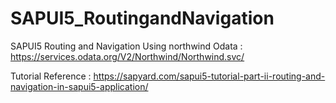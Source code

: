 # SAPUI5_RoutingandNavigation
SAPUI5 Routing and Navigation
Using northwind Odata : https://services.odata.org/V2/Northwind/Northwind.svc/

Tutorial Reference : https://sapyard.com/sapui5-tutorial-part-ii-routing-and-navigation-in-sapui5-application/